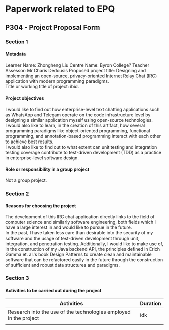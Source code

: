 # Paperwork related to EPQ

## P304 - Project Proposal Form

### Section 1

#### Metadata

Learner Name: Zhongheng Liu
Centre Name: Byron College?
Teacher Assessor: Mr Charis Dedousis
Proposed project title: Designing and implementing an open-source, privacy-oriented Internet Relay Chat (IRC) application with modern programming paradigms.  
Title or working title of project: ibid.

#### Project objectives

I would like to find out how enterprise-level text chatting applications such as WhatsApp and Telegam operate on the code infrastructure level by designing a similar application myself using open-source technologies.  
I would also like to learn, in the creation of this artifact, how several programming paradigms like object-oriented programming, functional programming, and annotation-based programming interact with each other to achieve best results.  
I would also like to find out to what extent can unit testing and integration testing coverage contribute to test-driven development (TDD) as a practice in enterprise-level software design.

#### Role or responsibility in a group project

Not a group project.

### Section 2

#### Reasons for choosing the project

The development of this IRC chat application directly links to the field of computer science and similarly software engineering, both fields which I have a large interest in and would like to pursue in the future.  
In the past, I have taken less care than desirable into the security of my software and the usage of test-driven development through unit, integration, and penetration testing. Additionally, I would like to make use of, in the construction of my Java backend API, the principles defined in Erich Gamma et. al.'s book Design Patterns to create clean and maintainable software that can be refactored easily in the future through the construction of sufficient and robust data structures and paradigms.

### Section 3

#### Activities to be carried out during the project

| Activities                                                        | Duration |
| ----------------------------------------------------------------- | -------- |
| Research into the use of the technologies employed in the project | idk      |
|                                                                   |          |
